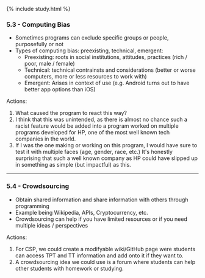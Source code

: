 {% include study.html %}

### 5.3 - Computing Bias

- Sometimes programs can exclude specific groups or people, purposefully or not
- Types of computing bias: preexisting, technical, emergent:
   - Preexisting: roots in social institutions, attitudes, practices (rich / poor, male / female)
   - Technical: technical contrainsts and considerations (better or worse computers, more or less resources to work with)
   - Emergent: Arises in context of use (e.g. Android turns out to have better app options than iOS)

Actions:
1. What caused the program to react this way?
2. I think that this was unintended, as there is almost no chance such a racist feature would be added into a program worked on multiple programs developed for HP, one of the most well known tech companies in the world.
3. If I was the one making or working on this program, I would have sure to test it with multiple faces (age, gender, race, etc.) It's honestly surprising that such a well known company as HP could have slipped up in something as simple (but impactful) as this.

---

### 5.4 - Crowdsourcing

- Obtain shared information and share information with others through programming
- Example being Wikipedia, APIs, Cryptocurrency, etc.
- Crowdsourcing can help if you have limited resources or if you need multiple ideas / perspectives

Actions:
1. For CSP, we could create a modifyable wiki/GitHub page were students can access TPT and TT information and add onto it if they want to.
2. A crowdsourcing idea we could use is a forum where students can help other students with homework or studying.